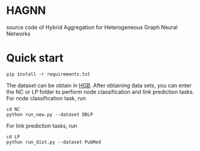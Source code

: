 # HAGNN
source code of Hybrid Aggregation for Heterogeneous Graph Neural Networks
# Quick start
```
pip install -r requirements.txt 
```
The dataset can be obtain in [HGB](https://www.biendata.xyz/hgb/#/datasets).
After obtaining data sets, you can enter the NC or LP folder to perform node classification and link prediction tasks.
For node classification task, run
```
cd NC
python run_new.py --dataset DBLP
```
For link prediction tasks, run
```
cd LP
python run_dist.py --dataset PubMed
```

